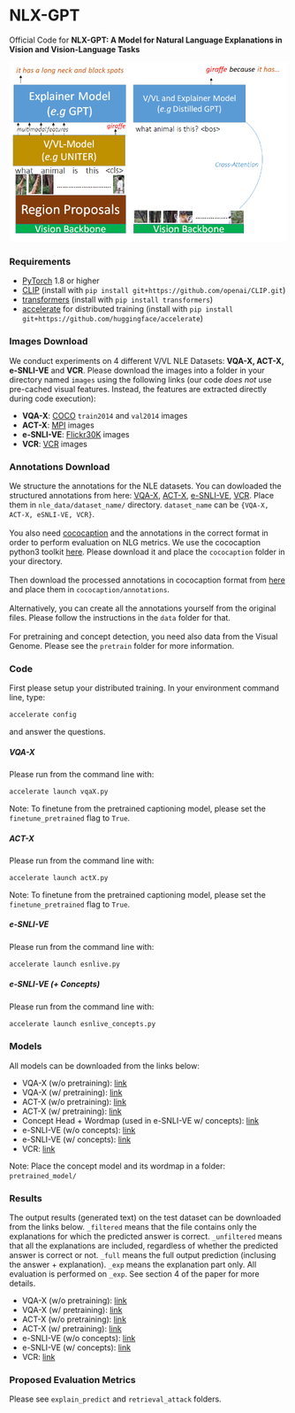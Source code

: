 # NLX-GPT
Official Code for **NLX-GPT: A Model for Natural Language Explanations in Vision and Vision-Language Tasks**

<p align="center">
<img src="demo.png" width="512"/>
  </p>

### Requirements
- [PyTorch](https://pytorch.org/) 1.8 or higher
- [CLIP](https://github.com/openai/CLIP) (install with `pip install git+https://github.com/openai/CLIP.git`)
- [transformers](https://huggingface.co/docs/transformers/index) (install with `pip install transformers`)
- [accelerate](https://huggingface.co/docs/accelerate/index.html) for distributed training (install with `pip install git+https://github.com/huggingface/accelerate`)

### Images Download
We conduct experiments on 4 different V/VL NLE Datasets: **VQA-X, ACT-X, e-SNLI-VE** and **VCR**. Please download the images into a folder in your directory named `images` using the following links (our code *does not* use pre-cached visual features. Instead, the features are extracted directly during code execution):
<br>
- **VQA-X**: [COCO](https://cocodataset.org/#download) `train2014` and `val2014` images<br>
- **ACT-X**: [MPI](http://human-pose.mpi-inf.mpg.de/#download) images <br>
- **e-SNLI-VE**: [Flickr30K](http://shannon.cs.illinois.edu/DenotationGraph/) images <br>
- **VCR**: [VCR](https://visualcommonsense.com/download/) images <br>

### Annotations Download
We structure the annotations for the NLE datasets. You can dowloaded the structured annotations from here: [VQA-X](https://drive.google.com/drive/folders/16sJjeEQE2o23G-GGUi870ubXzJjdRDua?usp=sharing), [ACT-X](https://drive.google.com/drive/folders/1FffVDEgHmqnWiqD5-B5700gqErQ-3U1M?usp=sharing), [e-SNLI-VE](https://drive.google.com/drive/folders/16YyIbjOr0XAD-34sUFsmrsXxbD5aKTVf?usp=sharing), [VCR](https://drive.google.com/drive/folders/1Cpk0wngnnlW0zr_dfHvdR15Lec56HSZm?usp=sharing). Place them in `nle_data/dataset_name/` directory. `dataset_name` can be `{VQA-X, ACT-X, eSNLI-VE, VCR}`.
<br>
<br>
You also need [cococaption](https://github.com/tylin/coco-caption) and the annotations in the correct format in order to perform evaluation on NLG metrics. 
We use the cococaption python3 toolkit [here](https://github.com/ruotianluo/coco-caption/tree/ea20010419a955fed9882f9dcc53f2dc1ac65092). Please download it and place the `cococaption` folder in your directory. <br>
<br>
Then download the processed annotations in cococaption format from [here](https://drive.google.com/drive/folders/1b8kUPbgtEduiz8A_VbUg0W_vca7PyXsZ?usp=sharing) and place them in `cococaption/annotations`. <br>
<br>
Alternatively, you can create all the annotations yourself from the original files. Please follow the instructions in the `data` folder for that. <br><br>
For pretraining and concept detection, you need also data from the Visual Genome. Please see the `pretrain` folder for more information.

### Code
First please setup your distributed training. In your environment command line, type: <br>
```bash
accelerate config
```
and answer the questions. <br>
##### VQA-X 
Please run from the command line with: <br>
```bash
accelerate launch vqaX.py
```
Note: To finetune from the pretrained captioning model, please set the `finetune_pretrained` flag to `True`. 
##### ACT-X 
Please run from the command line with: <br>
```bash
accelerate launch actX.py
```
Note: To finetune from the pretrained captioning model, please set the `finetune_pretrained` flag to `True`. 

##### e-SNLI-VE
Please run from the command line with: <br>
```bash
accelerate launch esnlive.py
```

##### e-SNLI-VE (+ Concepts)
Please run from the command line with: <br>
```bash
accelerate launch esnlive_concepts.py
```

### Models
All models can be downloaded from the links below:
- VQA-X (w/o pretraining): [link](https://drive.google.com/drive/folders/187_WSQUSHNf1Ga9qrynbUR98jMlwl3NF?usp=sharing)
- VQA-X (w/ pretraining): [link](https://drive.google.com/drive/folders/1Bfc__0HRzYPyvRe0Ur_oSbhO8dSavT4e?usp=sharing)
- ACT-X (w/o pretraining): [link](https://drive.google.com/drive/folders/1b9fG54lm-PnXrPvYhnFe4T78gHrU93IS?usp=sharing)
- ACT-X (w/ pretraining): [link](https://drive.google.com/drive/folders/1oiPm9f5I7ZmvMVxkq9crCSH02qxizZ7_?usp=sharing)
- Concept Head + Wordmap (used in e-SNLI-VE w/ concepts): [link](https://drive.google.com/drive/folders/1Hnk5NVvP5SqC-DeJT-znqwGzpU796QQl?usp=sharing)
- e-SNLI-VE (w/o concepts): [link](https://drive.google.com/drive/folders/1A4NlhIWy5byrqEfbIeh7Mgdxh1WGOD2x?usp=sharing)
- e-SNLI-VE (w/ concepts): [link](https://drive.google.com/drive/folders/1q4C9jujdHgXkc5IEsBD1HxAiVm4f8zp1?usp=sharing)
- VCR: [link](https://drive.google.com/drive/folders/1ApplfjJjQ-eLz8zjcf4iT1OSs0mY1dmk?usp=sharing)<br>

Note: Place the concept model and its wordmap in a folder: `pretrained_model/`

### Results 
The output results (generated text) on the test dataset can be downloaded from the links below. `_filtered` means that the file contains only the explanations for which the predicted answer is correct. 
`_unfiltered` means that all the explanations are included, regardless of whether the predicted answer is correct or not. 
`_full` means the full output prediction (inclusing the answer + explanation). `_exp` means the explanation part only. All evaluation is performed on `_exp`. 
See section 4 of the paper for more details. 
- VQA-X (w/o pretraining): [link](https://drive.google.com/drive/folders/10TR-cWJCGauU9i7FOAQWp2N3XTNWM_V6?usp=sharing)
- VQA-X (w/ pretraining): [link](https://drive.google.com/drive/folders/1nipKCftK2uSfBarrIrQYCnylpje8G9W_?usp=sharing)
- ACT-X (w/o pretraining): [link](https://drive.google.com/drive/folders/1vQN6rAzHGU12ikxKe7e4dGzm1okpZG9a?usp=sharing)
- ACT-X (w/ pretraining): [link](https://drive.google.com/drive/folders/1c_mlTc9HH_P0qMcu-mnQXAglbDNP2mNw?usp=sharing)
- e-SNLI-VE (w/o concepts): [link](https://drive.google.com/drive/folders/1rfgYyf9-8N2d3Jk-H6jWLtV0ii3tLqEF?usp=sharing)
- e-SNLI-VE (w/ concepts): [link](https://drive.google.com/drive/folders/1ex8JXxFF9D02WlI6qkCmryxmQXAlNKX_?usp=sharing)
- VCR: [link](https://drive.google.com/drive/folders/1Fp1xHux3GD8qdg7a2FQBHDdnPbw6MQL6?usp=sharing)

### Proposed Evaluation Metrics
Please see `explain_predict` and `retrieval_attack` folders.
